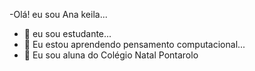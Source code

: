 -Olá! eu sou Ana keila...
- 👀 eu sou estudante...
- 🌱 Eu estou aprendendo pensamento computacional...
- 💞️ Eu sou aluna do Colégio Natal Pontarolo


<!---
keilla22/keilla22 is a ✨ special ✨ repository because its `README.md` (this file) appears on your GitHub profile.
You can click the Preview link to take a look at your changes.
--->
